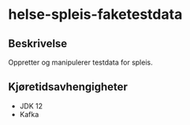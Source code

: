# helse-spleis-faketestdata

## Beskrivelse
Oppretter og manipulerer testdata for spleis.

## Kjøretidsavhengigheter

* JDK 12
* Kafka
